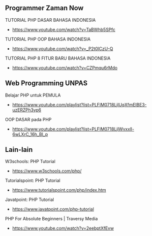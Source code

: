 ## Programmer Zaman Now

TUTORIAL PHP DASAR BAHASA INDONESIA
- https://www.youtube.com/watch?v=TaBWhb5SPfc

TUTORIAL PHP OOP BAHASA INDONESIA
- https://www.youtube.com/watch?v=_P2t0lCzU-Q

TUTORIAL PHP 8 FITUR BARU BAHASA INDONESIA
- https://www.youtube.com/watch?v=CZPmqu6rMdo

## Web Programming UNPAS

Belajar PHP untuk PEMULA
- https://www.youtube.com/playlist?list=PLFIM0718LjIUqXfmEIBE3-uzERZPh3vp6

OOP DASAR pada PHP
- https://www.youtube.com/playlist?list=PLFIM0718LjIWvxxll-6wLXrC_16h_Bl_p

## Lain-lain

W3schools: PHP Tutorial
- https://www.w3schools.com/php/

Tutorialspoint: PHP Tutorial
- https://www.tutorialspoint.com/php/index.htm

Javatpoint: PHP Tutorial
- https://www.javatpoint.com/php-tutorial

PHP For Absolute Beginners | Traversy Media
- https://www.youtube.com/watch?v=2eebptXfEvw
